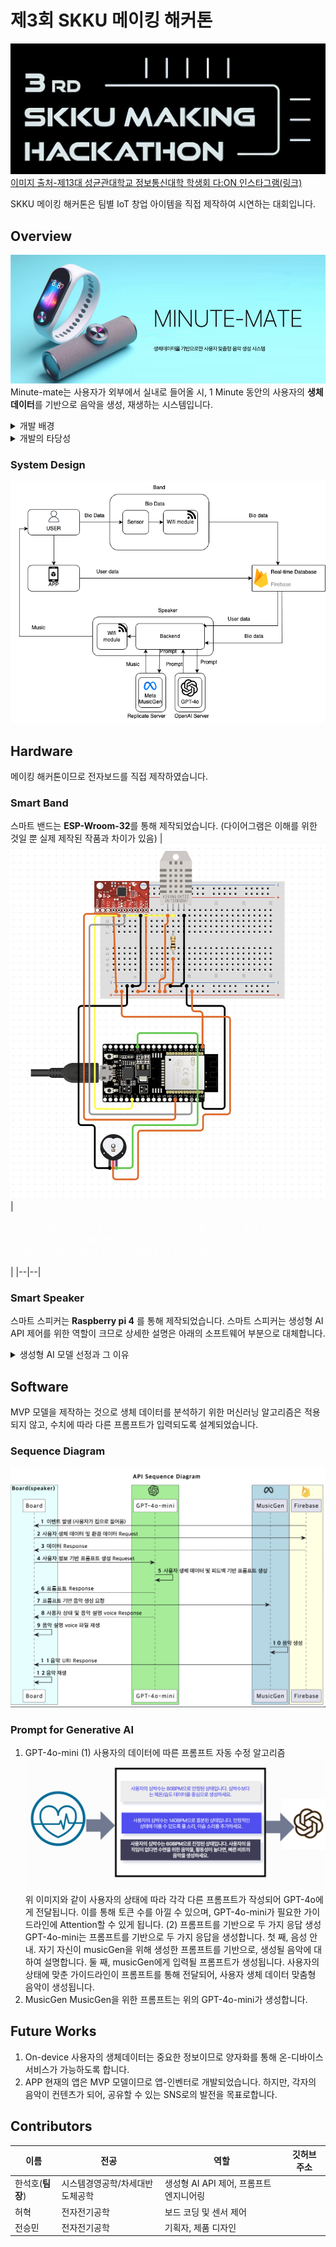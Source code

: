 제3회 SKKU 메이킹 해커톤 
=====
![배너](/images/메이킹_해커톤_로고.jpeg)
[이미지 출처-제13대 성균관대학교 정보통신대학 학생회 다:ON 인스타그램(링크)](https://www.instagram.com/skku_ice_daon/p/C81WHHaS2s4/) 

SKKU 메이킹 해커톤은 팀별 IoT 창업 아이템을 직접 제작하여 시연하는 대회입니다. 

## Overview
![제품](images/banner.png)
Minute-mate는 사용자가 외부에서 실내로 들어올 시, 1 Minute 동안의 사용자의 **생체 데이터**를 기반으로 음악을 생성, 재생하는 시스템입니다.
<details>
  <summary>개발 배경</summary>
  
  1. 외부에서 받은 스트레스는 가정에서 해소할 필요가 있습니다. 스트레스 해소 방법 중 많은 사람들이 음악을 듣습니다. 그중 Minute-mate는 일상생활에서의 배경음악을 제공하는 것을 목표로 합니다. 

  2. **데이터 과부하**로 인한 부담으로부터의 **해방**
    유튜브, 스포티파이 등은 사용자에게 추천시스템을 통하여 음악을 제공합니다.그러나, 배경음악 같은 경우 해당 사용자에게 100% 만족시킬 수는 없을 뿐더러, 많은 양의 컨텐츠는 사용자에게 선택의 부담이 될 수 있습니다. 

</details>

<details>
    <summary>개발의 타당성</summary>
    
1. 생체 데이터의 분석
생체 데이터는 사용자의 신체적 상태를 실시간으로 파악할 수 있는 중요한 정보를 제공합니다. 우선 체온은 밖에서의 사용자가 받은 스트레스를 파악할 수 있게 합니다. 스트레스 상태에서는 체온이 낮아지는 경향이 있다고 합니다.[[1]](https://journals.biologists.com/jeb/article/226/20/jeb246552/334301/It-s-cool-to-be-stressed-body-surface-temperatures)
두 번쨰로는, 심박수입니다. HRV는 스트레스 감지에 중요한 지표로 사용됩니다. 다양한 머신러닝(ML) 기법, 예를 들어 서포트 벡터 머신(SVM), 랜덤 포레스트(RF), 신경망 등이 ECG 센서를 통해 수집된 HRV 데이터를 분석하여 스트레스 수준을 예측하는 데 사용되었습니다. 이는 착용 가능한 장치를 통해 생리적 신호를 측정하여 스트레스를 감지하는 데 유용함을 보여줍니다​ [[2]](https://link.springer.com/article/10.1007/s12559-023-10200-0)
마지막으로는 습도입니다. 체온, 땀 등을 분석하여 스트레스의 수준을 파악할 수 있습니다.[[3]](https://link.springer.com/article/10.1007/s00521-023-08681-z)
2. 생체 데이터를 기반으로 한 음악 생성의 타당성
생체 데이터를 활용한 음악 생성은 사용자의 현재 상태를 반영하는 맞춤형 콘텐츠를 제공할 수 있다는 점에서 타당성이 있습니다. 생체 데이터는 사용자의 감정 상태를 파악하는 데 중요한 정보를 제공하며, 이를 기반으로 사용자 맞춤형 음악을 생성함으로써 사용자 경험을 향상시킬 수 있습니다. 예를 들어, 스트레스 수준이 높은 사용자를 위해 진정 효과가 있는 음악을 생성하거나, 활력이 필요한 순간에는 에너제틱한 음악을 제공하는 등의 활용이 가능합니다​ [[4]](https://link.springer.com/article/10.1007/s00500-023-09457-2)
</details>

### System Design
![system](/images/system_design.png)
## Hardware 
메이킹 해커톤이므로 전자보드를 직접 제작하였습니다.
### Smart Band
스마트 밴드는 **ESP-Wroom-32**를 통해 제작되었습니다. (다이어그램은 이해를 위한 것일 뿐 실제 제작된 작품과 차이가 있음)
|![img](/images/band.png)|<p style="text-align=left; color: white;">1. Heart Rate Sensor[SEN00203] : 심장 박동 수를 측정하기 위한 센서 </br> 2. DHT11 : 온도/습도를 측정하기 위한 센서 </br> 3. MPU-6050 : 사용자 움직임 측정을 위한 자이로센서 </p>|
|--|--|

### Smart Speaker 
스마트 스피커는 **Raspberry pi 4** 를 통해 제작되었습니다. 스마트 스피커는 생성형 AI API 제어를 위한 역할이 크므로 상세한 설명은 아래의 소프트웨어 부분으로 대체합니다. 
<details>
  <summary>생성형 AI 모델 선정과 그 이유</summary>
  
  1. GPT-4o-mini
    멀티모달 LLM을 이용하여 앞으로의 발전 가능성을 열어두었습니다. 사용자의 상태 파악에 있어서, 오디오, 이미지, 동영상 등의 텍스트 외의 input을 받을 수 있도록 개선될 수 있습니다. 
  2.  MusicGen 
    다양한 Text-to-Music 모델이 존재합니다. 그러나, 해당 모델들은 다소 높은 비용이 필요하고, 프로젝트 미닛-메이트에서는 명상 음악에 가까운 공간 배경 음악을 제공하므로 instrument 음악 생성 능력이 좋은 MusicGen을 이요하여 개발하였습니다. 

</details>

## Software 
MVP 모델을 제작하는 것으로 생체 데이터를 분석하기 위한 머신러닝 알고리즘은 적용되지 않고, 수치에 따라 다른 프롬프트가 입력되도록 설계되었습니다. 
### Sequence Diagram 

![](/images/sequence.png)

### Prompt for Generative AI 
1.  GPT-4o-mini
(1) 사용자의 데이터에 따른 프롬프트 자동 수정 알고리즘 
![prompt](/images/prompt.png)
위 이미지와 같이 사용자의 상태에 따라 각각 다른 프롬프트가 작성되어 GPT-4o에게 전달됩니다. 이를 통해 토큰 수를 아낄 수 있으며, GPT-4o-mini가 필요한 가이드라인에 Attention할 수 있게 됩니다. 
(2) 프롬프트를 기반으로 두 가지 응답 생성 
GPT-4o-mini는 프롬프트를 기반으로 두 가지 응답을 생성합니다. 첫 째, 음성 안내. 자기 자신이 musicGen을 위해 생성한 프롬프트를 기반으로, 생성될 음악에 대하여 설명합니다. 둘 째, musicGen에게 입력될 프롬프트가 생성됩니다. 사용자의 상태에 맞춘 가이드라인이 프롬프트를 통해 전달되어, 사용자 생체 데이터 맞춤형 음악이 생성됩니다. 
2. MusicGen 
MusicGen을 위한 프롬프트는 위의 GPT-4o-mini가 생성합니다. 

## Future Works
1. On-device 
사용자의 생체데이터는 중요한 정보이므로 양자화를 통해 온-디바이스 서비스가 가능하도록 합니다. 
2. APP 
현재의 앱은 MVP 모델이므로 앱-인벤터로 개발되었습니다. 하지만, 각자의 음악이 컨텐츠가 되어, 공유할 수 있는 SNS로의 발전을 목표로합니다.

## Contributors
| 이름 | 전공 |역할 | 깃허브 주소 |
| --- |--| --- | --- |
| 한석호(**팀장**) |시스템경영공학/차세대반도체공학| 생성형 AI API 제어, 프롬프트 엔지니어링 | |
| 허혁 |전자전기공학| 보드 코딩 및 센서 제어 |  |
| 전승민 |전자전기공학| 기획자, 제품 디자인 |  |
